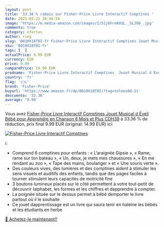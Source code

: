 ```yaml
---
layout: post
title: '33.36 % rabais sur Fisher-Price Livre Interactif Comptines '
date: 2021-02-21 18:44:54
image: 'https://m.media-amazon.com/images/I/51j6hreKm5L._SL200_.jpg'
comments: true
category: ofertas
author: ring
slug: 'B010X18T0I-fr Fisher-Price Livre Interactif Comptines Jouet Musical d...'
sku: 'B010X18T0I-fr'
tags: [  ]
actualPrice: 9.99 EUR
currency: EUR
price: 9.99
comparePrice: 14.99 EUR
prodname: 'Fisher-Price Livre Interactif Comptines  Jouet Musical d Éveil Bébé pour Apprendre en Chanson  6 Mois et Plus  CDH39'
country: 'fr'
flag: '🇫🇷'
brand: 'Fisher-Price'
buyurl: 'https://www.amazon.fr/dp/B010X18T0I/?tag=tolees0d-21'
descuento: '33.36'
average: '9.99'
---
```


Vous avez [Fisher-Price Livre Interactif Comptines  Jouet Musical d Éveil Bébé pour Apprendre en Chanson  6 Mois et Plus  CDH39](https://www.amazon.fr/dp/B010X18T0I/?tag=tolees0d-21)  à  33.36 % de réduction, prix final  9.99 EUR (original: 14.99 EUR) ici:

[![Fisher-Price Livre Interactif Comptines ](https://m.media-amazon.com/images/I/51j6hreKm5L._SL200_.jpg)](https://www.amazon.fr/dp/B010X18T0I/?tag=tolees0d-21)

ℹ️:

- Comprend 6 comptines pour enfants : « L’araignée Gipsie », « Rame, rame sur ton bateau », « Un, deux, je mets mes chaussures », « En me rendant au zoo », « Tape des mains, boulanger » et « Une souris verte ».
- Des couleurs vives, des lumières et des comptines aident à stimuler les sens visuels et auditifs des enfants, tandis que des pages faciles à tourner stimulent leurs capacités de motricité fine
- 3 boutons lumineux placés sur le côté permettent à votre tout-petit de découvrir lalphabet, les formes et les chiffres et dapprendre à compter.
- La poignée située sur le dessus permet à bébé demporter le livre partout où il le souhaite
- Ce jouet dapprentissage est un livre qui saura tenir en haleine les bébés et les étudiants en herbe

[🛒 Achetez-le maintenant!!](https://www.amazon.fr/dp/B010X18T0I/?tag=tolees0d-21)
